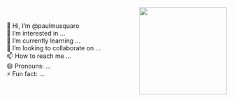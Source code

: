 <div style="display: flex; justify-content: space-between; align-items: center;">
  <div>
    <p>
      👋 Hi, I’m @paulmusquaro<br>
      👀 I’m interested in ...<br>
      🌱 I’m currently learning ...<br>
      💞️ I’m looking to collaborate on ...<br>
      📫 How to reach me ...<br>
      😄 Pronouns: ...<br>
      ⚡ Fun fact: ...
    </p>
  </div>
  <div>
    <img src="https://github.com/user-attachments/assets/5c0807e6-68b2-486f-b393-39ec5f449963" width="200" />
  </div>
</div>


